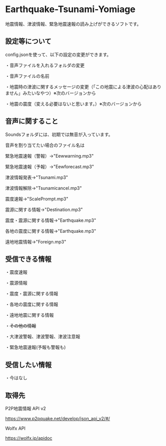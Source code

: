 # Earthquake-Tsunami-Yomiage
地震情報、津波情報、緊急地震速報の読み上げができるソフトです。

## 設定等について

config.jsonを使って、以下の設定の変更ができます。

・音声ファイルを入れるフォルダの変更

・音声ファイルの名前

・地震時の津波に関するメッセージの変更（「この地震による津波の心配はありません」みたいなやつ）※次のバージョンから

・地震の震度（変える必要はないと思います。）※次のバージョンから

## 音声に関すること

Soundsフォルダには、初期では無音が入っています。

音声を割り当てたい場合のファイル名は

緊急地震速報（警報）→"Eewwarning.mp3"

緊急地震速報（予報）→"Eewforecast.mp3"

津波情報発表→"Tsunami.mp3"

津波情報解除→"Tsunamicancel.mp3"

震度速報→"ScalePrompt.mp3"

震源に関する情報→"Destination.mp3"

震度・震源に関する情報→"Earthquake.mp3"

各地の震度に関する情報→"Earthquake.mp3"

遠地地震情報→"Foreign.mp3"

## 受信できる情報
・震度速報

・震源情報

・震度・震源に関する情報

・各地の震度に関する情報

・遠地地震に関する情報

・~~その他の情報~~

・大津波警報、津波警報、津波注意報

・緊急地震速報(予報も警報も)
## 受信したい情報

・今はなし

## 取得先
P2P地震情報 API v2

https://www.p2pquake.net/develop/json_api_v2/#/

Wolfx API

https://wolfx.jp/apidoc
